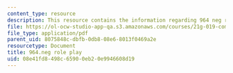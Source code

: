 ```yaml
---
content_type: resource
description: This resource contains the information regarding 964 neg role play.
file: https://ol-ocw-studio-app-qa.s3.amazonaws.com/courses/21g-019-communicating-across-cultures-spring-2005/08e41fd8498c65900eb20e9946608d19_MIT21G_019S05_negot_ex.pdf
file_type: application/pdf
parent_uid: 8075848c-dbfb-0db8-08e6-8013f0469a2e
resourcetype: Document
title: 964.neg role play
uid: 08e41fd8-498c-6590-0eb2-0e9946608d19
---
```

